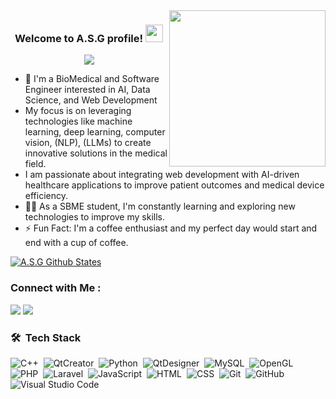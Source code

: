 
<img width="250" align="right" src="https://c.tenor.com/_DOBjnGspYAAAAAM/code-coding.gif">

<h3 align="center">
  Welcome to A.S.G profile!
  <img src="https://media.giphy.com/media/hvRJCLFzcasrR4ia7z/giphy.gif" width="28">
</h3>

<!-- Typing SVG by DenverCoder1 - https://github.com/DenverCoder1/readme-typing-svg -->
<p align="center">
  <a href="https://github.com/DenverCoder1/readme-typing-svg"><img src="https://readme-typing-svg.herokuapp.com/?lines=Bio-Medical%20and%20Software%20Engineering;Don't%20Escape,%20Educate&font=Fira%20Code&center=true&width=500&height=45&color=f75c7e&vCenter=true&size=22"></a>
</p> 

- 🏢 I'm a BioMedical and Software Engineer interested in AI, Data Science, and Web Development
- My focus is on leveraging technologies like machine learning, deep learning, computer vision,  (NLP),  (LLMs) to create innovative solutions in the medical field.
-  I am passionate about integrating web development with AI-driven healthcare applications to improve patient outcomes and medical device efficiency.
- 👨‍💻 As a SBME student, I'm constantly learning and exploring new technologies to improve my skills.
- ⚡ Fun Fact: I'm a coffee enthusiast and my perfect day would start and end with a cup of coffee.
<!--- - 💬 Ask me about my experience with JavaScript, ReactJS, and NodeJS, or anything related to web development.--->
<!--- - 👨‍💻 Check out my portfolio at https://yousef-dergham.netlify.app/ to see some of the projects I've worked on. --->

[![A.S.G Github States](https://github-readme-stats.vercel.app/api?username=AbdulrahmanGhitani&show_icons=true&theme=dracula)](https://github.com/AbdulrahmanGhitani/github-readme-stats)
### Connect with Me :

<a href="https://linkedin.com/in/abdulrahman-shawky-77255324b" target="_blank"><img src="https://img.shields.io/badge/-A.S.G-0077B5?style=for-the-badge&logo=Linkedin&logoColor=white"/></a>
<a href="https://t.me/abdulrahmanShawky" target="_blank"><img src="https://img.shields.io/badge/-A.S.G-0077B5?style=for-the-badge&logo=Telegram&logoColor=white"/></a>
### 🛠 &nbsp;Tech Stack
![C++](https://img.shields.io/badge/-C++%20-05122A?style=flat&logo=cplusplus)&nbsp;
![QtCreator](https://img.shields.io/badge/-Qt%20Creator%20-05122A?style=flat&logo=qt)&nbsp;
![Python](https://img.shields.io/badge/-Python%20-05122A?style=flat&logo=python)&nbsp;
![QtDesigner](https://img.shields.io/badge/-Qt%20Designer%20-05122A?style=flat&logo=qt)&nbsp;
![MySQL](https://img.shields.io/badge/-MySQL%20-05122A?style=flat&logo=mysql)&nbsp;
![OpenGL](https://img.shields.io/badge/-OpenGL%20-05122A?style=flat&logo=opengl)&nbsp;
![PHP](https://img.shields.io/badge/-PHP%20-05122A?style=flat&logo=php)&nbsp;
![Laravel](https://img.shields.io/badge/-Laravel%20-05122A?style=flat&logo=laravel)&nbsp;
![JavaScript](https://img.shields.io/badge/-JavaScript-05122A?style=flat&logo=javascript)&nbsp;
![HTML](https://img.shields.io/badge/-HTML-05122A?style=flat&logo=HTML5)&nbsp;
![CSS](https://img.shields.io/badge/-CSS-05122A?style=flat&logo=CSS3&logoColor=1572B6)&nbsp;
![Git](https://img.shields.io/badge/-Git-05122A?style=flat&logo=git)&nbsp;
![GitHub](https://img.shields.io/badge/-GitHub-05122A?style=flat&logo=github)&nbsp;
![Visual Studio Code](https://img.shields.io/badge/-Visual%20Studio%20Code-05122A?style=flat&logo=vs-code)&nbsp;

<!--<img align="left" src="https://github-readme-stats.vercel.app/api/top-langs?username=yousefdergham&show_icons=true&locale=en&layout=compact&theme=radical" alt="most used languages" />-->
<br>
<!--<a href="https://komarev.com/ghpvc/?username=yousefdergham&style=for-the-badge">
    <img src="https://komarev.com/ghpvc/?username=yousefdergham&style=for-the-badge">
</a>-->
